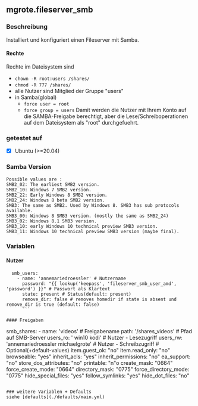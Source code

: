 ## mgrote.fileserver_smb

### Beschreibung
Installiert und konfiguriert einen Fileserver mit Samba.

#### Rechte
Rechte im Dateisystem sind
  - `chown -R root:users /shares/`
  - `chmod -R 777 /shares/`
  - alle Nutzer sind Mitglied der Gruppe "users"
  - in Samba(global)
    - `force user = root`
    - `force group = users`
Damit werden die Nutzer mit Ihrem Konto auf die SAMBA-Freigabe berechtigt, aber die Lese/Schreiboperationen auf dem Dateisystem als "root" durchgefuehrt.

### getestet auf
- [x] Ubuntu (>=20.04)

### Samba Version
```
Possible values are :
SMB2_02: The earliest SMB2 version.
SMB2_10: Windows 7 SMB2 version.
SMB2_22: Early Windows 8 SMB2 version.
SMB2_24: Windows 8 beta SMB2 version.
SMB3: The same as SMB2. Used by Windows 8. SMB3 has sub protocols available.
SMB3_00: Windows 8 SMB3 version. (mostly the same as SMB2_24)
SMB3_02: Windows 8.1 SMB3 version.
SMB3_10: early Windows 10 technical preview SMB3 version.
SMB3_11: Windows 10 technical preview SMB3 version (maybe final).
```

### Variablen
#### Nutzer
```
  smb_users:
    - name: 'annemariedroessler' # Nutzername
      password: "{{ lookup('keepass', 'fileserver_smb_user_amd', 'password') }}" # Passwort als Klartext
      state: present # Status(default: present)
      remove_dir: false # removes homedir if state is absent und remove_dir is true (default: false)
      ```

#### Freigaben
```
  smb_shares:
    - name: 'videos' # Freigabename
      path: '/shares_videos' # Pfad auf SMB-Server
      users_ro: ' win10 kodi' # Nutzer - Lesezugriff
      users_rw: 'annemariedroessler michaelgrote' # Nutzer - Schreibzugriff
      # Optional(+default-values)
      item.guest_ok: "no"
      item.read_only: "no"
      browseable: "yes"
      inherit_acls: "yes"
      inherit_permissions: "no"
      ea_support: "no"
      store_dos_attributes: "no"
      printable: "n"o
      create_mask: "0664"
      force_create_mode: "0664"
      directory_mask: "0775"
      force_directory_mode: "0775"
      hide_special_files: "yes"
      follow_symlinks: "yes"
      hide_dot_files: "no"
```

### weitere Variablen + Defaults
siehe [defaults](./defaults/main.yml)
